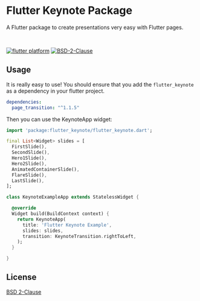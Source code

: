 # Flutter Keynote Package

A Flutter package to create presentations very easy with Flutter pages.

<br/>

[![flutter platform](https://img.shields.io/badge/Platform-Flutter-yellow.svg)](https://flutter.dev/)
[![BSD-2-Clause](https://img.shields.io/badge/BSD-2-Clause.svg?style=flat-square)](https://opensource.org/licenses/)

## Usage

It is really easy to use!
You should ensure that you add the `flutter_keynote` as a dependency in your flutter project.

```yaml
dependencies:
  page_transition: "^1.1.5"
```

Then you can use the KeynoteApp widget:

```dart
import 'package:flutter_keynote/flutter_keynote.dart';

final List<Widget> slides = [
  FirstSlide(),
  SecondSlide(),
  Hero1Slide(),
  Hero2Slide(),
  AnimatedContainerSlide(),
  FlareSlide(),
  LastSlide(),
];

class KeynoteExampleApp extends StatelessWidget {

  @override
  Widget build(BuildContext context) {
    return KeynoteApp(
      title: 'Flutter Keynote Example',
      slides: slides,
      transition: KeynoteTransition.rightToLeft,
    );
  }

}

```

## License

[BSD 2-Clause](https://opensource.org/licenses/BSD-2-Clause)
